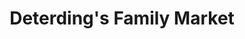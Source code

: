 ---
title: "Deterding's Family Market"
url: /lindenwold/deterdings-family-market/
shop: Supermarkt
---